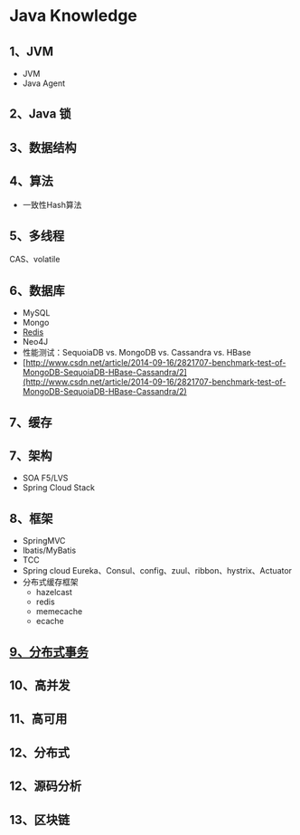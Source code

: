 # Java Knowledge

## 1、JVM

* JVM
* Java Agent

## 2、Java 锁

## 3、数据结构

## 4、算法

* 一致性Hash算法

## 5、多线程

CAS、volatile

## 6、数据库

* MySQL
* Mongo
* [Redis](https://github.com/smartscity/Java-Knowledge/tree/1a8e43b4067cfb72223d14798cacab29ad8ef5b1/Users/apple/Documents/知识整理/5.3、Redis.md)
* Neo4J
* 性能测试：SequoiaDB vs. MongoDB vs. Cassandra vs. HBase
* [http://www.csdn.net/article/2014-09-16/2821707-benchmark-test-of-MongoDB-SequoiaDB-HBase-Cassandra/2](http://www.csdn.net/article/2014-09-16/2821707-benchmark-test-of-MongoDB-SequoiaDB-HBase-Cassandra/2)

## 7、缓存

## 7、架构

* SOA  F5/LVS
* Spring Cloud Stack

## 8、框架

* SpringMVC
* Ibatis/MyBatis
* TCC
* Spring cloud Eureka、Consul、config、zuul、ribbon、hystrix、Actuator
* 分布式缓存框架
  * hazelcast
  * redis
  * memecache
  * ecache

## [9、分布式事务](https://github.com/smartscity/Java-Knowledge/tree/1a8e43b4067cfb72223d14798cacab29ad8ef5b1/Users/apple/Documents/知识整理/9、分布式事务.md)

## 10、高并发

## 11、高可用

## 12、分布式

## 12、源码分析

## 13、区块链

